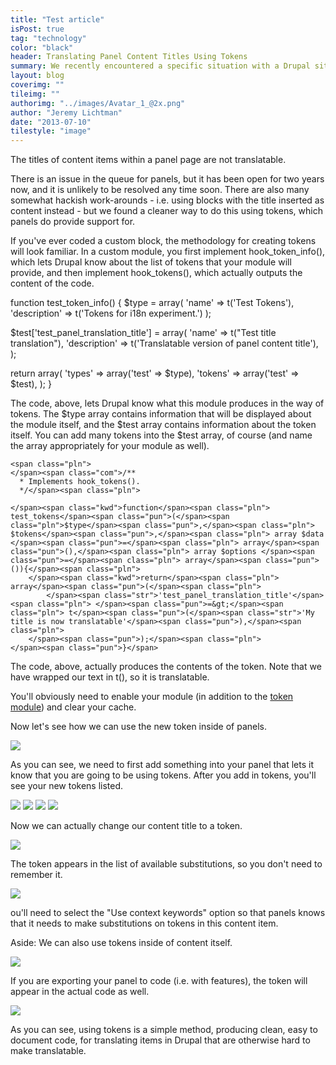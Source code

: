 ```yaml
---
title: "Test article"
isPost: true
tag: "technology"
color: "black"
header: Translating Panel Content Titles Using Tokens 
summary: We recently encountered a specific situation with a Drupal site that had to be retro-fitted for translation.
layout: blog
coverimg: ""
tileimg: ""
authorimg: "../images/Avatar_1_@2x.png"
author: "Jeremy Lichtman"
date: "2013-07-10"
tilestyle: "image"
---
```


The titles of content items within a panel page are not translatable.

There is an issue in the queue for panels, but it has been open for two years now, and it is unlikely to be resolved any time soon. There are also many somewhat hackish work-arounds - i.e. using blocks with the title inserted as content instead - but we found a cleaner way to do this using tokens, which panels do provide support for.

If you've ever coded a custom block, the methodology for creating tokens will look familiar. In a custom module, you first implement hook_token_info(), which lets Drupal know about the list of tokens that your module will provide, and then implement hook_tokens(), which actually outputs the content of the code.

</span><span class="kwd">function</span><span class="pln"> test_token_info</span><span class="pun">()</span><span class="pln"> </span><span class="pun">{</span><span class="pln">
	$type </span><span class="pun">=</span><span class="pln"> array</span><span class="pun">(</span><span class="pln">
		</span><span class="str">'name'</span><span class="pln"> </span><span class="pun">=&gt;</span><span class="pln"> t</span><span class="pun">(</span><span class="str">'Test Tokens'</span><span class="pun">),</span><span class="pln">
		</span><span class="str">'description'</span><span class="pln"> </span><span class="pun">=&gt;</span><span class="pln"> t</span><span class="pun">(</span><span class="str">'Tokens for i18n experiment.'</span><span class="pun">)</span><span class="pln">
	</span><span class="pun">);</span><span class="pln">

$test</span><span class="pun">[</span><span class="str">'test_panel_translation_title'</span><span class="pun">]</span><span class="pln"> </span><span class="pun">=</span><span class="pln"> array</span><span class="pun">(</span><span class="pln">
	</span><span class="str">'name'</span><span class="pln"> </span><span class="pun">=&gt;</span><span class="pln"> t</span><span class="pun">(</span><span class="str">"Test title translation"</span><span class="pun">),</span><span class="pln">
	</span><span class="str">'description'</span><span class="pln"> </span><span class="pun">=&gt;</span><span class="pln"> t</span><span class="pun">(</span><span class="str">'Translatable version of panel content title'</span><span class="pun">),</span><span class="pln">
</span><span class="pun">);</span><span class="pln">

</span><span class="kwd">return</span><span class="pln"> array</span><span class="pun">(</span><span class="pln">
		</span><span class="str">'types'</span><span class="pln"> </span><span class="pun">=&gt;</span><span class="pln"> array</span><span class="pun">(</span><span class="str">'test'</span><span class="pln"> </span><span class="pun">=&gt;</span><span class="pln"> $type</span><span class="pun">),</span><span class="pln">
		</span><span class="str">'tokens'</span><span class="pln"> </span><span class="pun">=&gt;</span><span class="pln"> array</span><span class="pun">(</span><span class="str">'test'</span><span class="pln"> </span><span class="pun">=&gt;</span><span class="pln"> $test</span><span class="pun">),</span><span class="pln">
	</span><span class="pun">);</span><span class="pln">
</span><span class="pun">}</span></code></pre>

The code, above, lets Drupal know what this module produces in the way of tokens. The $type array contains information that will be displayed about the module itself, and the $test array contains information about the token itself. You can add many tokens into the $test array, of course (and name the array appropriately for your module as well).

    <span class="pln">
    </span><span class="com">/**
      * Implements hook_tokens().
      */</span><span class="pln">

    </span><span class="kwd">function</span><span class="pln"> test_tokens</span><span class="pun">(</span><span class="pln">$type</span><span class="pun">,</span><span class="pln"> $tokens</span><span class="pun">,</span><span class="pln"> array $data </span><span class="pun">=</span><span class="pln"> array</span><span class="pun">(),</span><span class="pln"> array $options </span><span class="pun">=</span><span class="pln"> array</span><span class="pun">()){</span><span class="pln">
    	</span><span class="kwd">return</span><span class="pln"> array</span><span class="pun">(</span><span class="pln">
    		</span><span class="str">'test_panel_translation_title'</span><span class="pln"> </span><span class="pun">=&gt;</span><span class="pln"> t</span><span class="pun">(</span><span class="str">'My title is now translatable'</span><span class="pun">),</span><span class="pln">
    	</span><span class="pun">);</span><span class="pln">
    </span><span class="pun">}</span>

The code, above, actually produces the contents of the token. Note that we have wrapped our text in t(), so it is translatable.

You'll obviously need to enable your module (in addition to the [token module](https://drupal.org/project/token)) and clear your cache.

Now let's see how we can use the new token inside of panels.

<img src="/images/20130907111954.jpg">

As you can see, we need to first add something into your panel that lets it know that you are going to be using tokens. After you add in tokens, you'll see your new tokens listed.

<img src="/images/20130907111843.jpg">

<img src="/images/20130907112024.jpg">

<img src="/images/20130907112235.jpg">

<img src="/images/20130907112355.jpg">

Now we can actually change our content title to a token.

<img src="/images/20130907112535.jpg">

The token appears in the list of available substitutions, so you don't need to remember it.

<img src="/images/20130907112722.jpg">

ou'll need to select the "Use context keywords" option so that panels knows that it needs to make substitutions on tokens in this content item.

Aside: We can also use tokens inside of content itself.

<img src="/images/20130907112802.jpg">

If you are exporting your panel to code (i.e. with features), the token will appear in the actual code as well.

<img src="/images/20130907112904.jpg">

As you can see, using tokens is a simple method, producing clean, easy to document code, for translating items in Drupal that are otherwise hard to make translatable.






